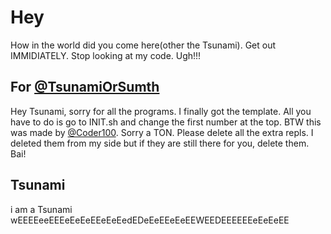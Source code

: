 # Hey
How in the world did you come here(other the Tsunami). Get out IMMIDIATELY. Stop looking at my code. Ugh!!!
## For [@TsunamiOrSumth](https://repl.it/@TsunamiOrSumth)
Hey Tsunami, sorry for all the programs. I finally got the template. All you have to do is go to INIT.sh and change the first number at the top. BTW this was made by [@Coder100](https://repl.it/@Coder100). Sorry a TON. Please delete all the extra repls. I deleted them from my side but if they are still there for you, delete them. Bai!
## Tsunami
i am a Tsunami
wEEEEeeEEEeEeEeEEeEeEedEDeEeEEeEeEEWEEDEEEEEEeEeEeEE